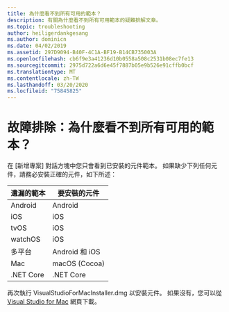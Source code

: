 ```yaml
---
title: 為什麼看不到所有可用的範本？
description: 有關為什麼看不到所有可用範本的疑難排解文章。
ms.topic: troubleshooting
author: heiligerdankgesang
ms.author: dominicn
ms.date: 04/02/2019
ms.assetid: 297D9094-B40F-4C1A-BF19-B14CB735003A
ms.openlocfilehash: cb6f9e3a41236d10b0558a508c2531b08ec7fe13
ms.sourcegitcommit: 2975d722a6d6e45f7887b05e9b526e91cffb0bcf
ms.translationtype: MT
ms.contentlocale: zh-TW
ms.lasthandoff: 03/20/2020
ms.locfileid: "75845825"
---
```

# <a name="troubleshooting-why-can-i-not-see-all-available-templates"></a>故障排除：為什麼看不到所有可用的範本？

在 [新增專案] 對話方塊中您只會看到已安裝的元件範本。 如果缺少下列任何元件，請務必安裝正確的元件，如下所述：

|遺漏的範本  |要安裝的元件  |
|---------|---------|
|Android     |Android        |
|iOS     |iOS         |
|tvOS     |iOS         |
|watchOS     |iOS         |
|多平台     |Android 和 iOS         |
|Mac     |macOS (Cocoa)         |
|.NET Core     |.NET Core         |

再次執行 VisualStudioForMacInstaller.dmg 以安裝元件。 如果沒有，您可以從 [Visual Studio for Mac](https://visualstudio.microsoft.com/vs/mac/) 網頁下載。
